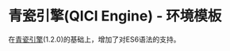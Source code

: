 # 青瓷引擎(QICI Engine) - 环境模板

在[青瓷引擎](https://github.com/qiciengine/qiciengine)(1.2.0)的基础上，增加了对ES6语法的支持。